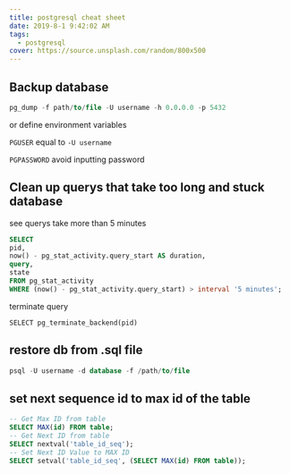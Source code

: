 ```yaml
---
title: postgresql cheat sheet
date: 2019-8-1 9:42:02 AM
tags:
  - postgresql
cover: https://source.unsplash.com/random/800x500
---
```


## Backup database
```sql
pg_dump -f path/to/file -U username -h 0.0.0.0 -p 5432
```
or define environment variables 

`PGUSER` equal to `-U username`

`PGPASSWORD` avoid inputting password


## Clean up querys that take too long and stuck database

see querys take more than 5 minutes
```sql
SELECT
pid,
now() - pg_stat_activity.query_start AS duration,
query,
state
FROM pg_stat_activity
WHERE (now() - pg_stat_activity.query_start) > interval '5 minutes';
```

terminate query
```
SELECT pg_terminate_backend(pid)
```

## restore db from .sql file
```sql
psql -U username -d database -f /path/to/file
```


## set next sequence id to max id of the table
```sql
-- Get Max ID from table
SELECT MAX(id) FROM table;
-- Get Next ID from table
SELECT nextval('table_id_seq');
-- Set Next ID Value to MAX ID
SELECT setval('table_id_seq', (SELECT MAX(id) FROM table));
```